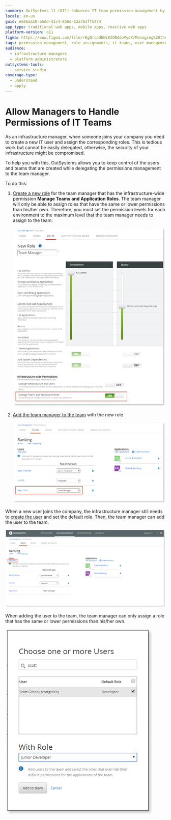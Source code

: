 ```yaml
---
summary: OutSystems 11 (O11) enhances IT team permission management by enabling infrastructure managers to delegate role assignments to team managers.
locale: en-us
guid: e666aa10-a5dd-41c4-856d-52a7b2ff5474
app_type: traditional web apps, mobile apps, reactive web apps
platform-version: o11
figma: https://www.figma.com/file/rEgQrcpdEWiKIORddoVydX/Managing%20the%20Applications%20Lifecycle?node-id=267:79
tags: permission management, role assignments, it teams, user management, delegation
audience:
  - infrastructure managers
  - platform administrators
outsystems-tools:
  - service studio
coverage-type:
  - understand
  - apply
---
```


# Allow Managers to Handle Permissions of IT Teams

As an infrastructure manager, when someone joins your company you need to create a new IT user and assign the corresponding roles. This is tedious work but cannot be easily delegated, otherwise, the security of your infrastructure might be compromised.

To help you with this, OutSystems allows you to keep control of the users and teams that are created while delegating the permissions management to the team manager.

To do this:

1. [Create a new role](create-an-it-role.md#create-a-new-role) for the team manager that has the infrastructure-wide permission **Manage Teams and Application Roles**. The team manager will only be able to assign roles that have the same or lower permissions than his/her own. Therefore, you must set the permission levels for each environment to the maximum level that the team manager needs to assign to the team.  

    ![Screenshot of the process to create a new role for team managers in OutSystems](images/managers-handle-teams-new-role-lt.png "Creating a New Role for Team Managers")

1. [Add the team manager to the team](create-an-it-team.md#add-it-users-to-the-team) with the new role.  

    ![Interface showing how to add a team manager to an IT team in OutSystems](images/managers-handle-teams-add-to-team-lt.png "Adding a Team Manager to the Team")

When a new user joins the company, the infrastructure manager still needs to [create the user](create-an-it-user.md) and set the default role. Then, the team manager can add the user to the team.

![Step-by-step guide for an infrastructure manager to add a new IT user in OutSystems](images/managers-handle-teams-add-users-lt.png "Infrastructure Manager Adding a New User")

When adding the user to the team, the team manager can only assign a role that has the same or lower permissions than his/her own.

![Procedure for a team manager to assign roles to a new user within their permission level in OutSystems](images/managers-handle-teams-add-user-role-lt.png "Team Manager Assigning a Role to a New User")